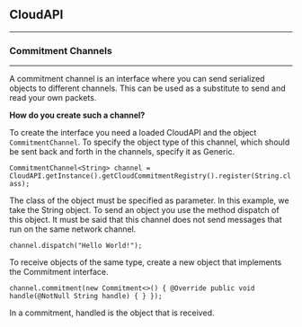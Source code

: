 CloudAPI
---
---

### **Commitment Channels**

---

A commitment channel is an interface where you can send serialized objects to different channels.
This can be used as a substitute to send and read your own packets.

**How do you create such a channel?**

To create the interface you need a loaded CloudAPI and the object `CommitmentChannel`. 
To specify the object type of this channel, which should be sent back and forth in the channels, specify it as Generic.

`CommitmentChannel<String> channel = CloudAPI.getInstance().getCloudCommitmentRegistry().register(String.class);`

The class of the object must be specified as parameter. In this example, we take the String object.
To send an object you use the method dispatch of this object. It must be said that this channel does not send messages that run on the same network channel.

`channel.dispatch("Hello World!");`

To receive objects of the same type, create a new object that implements the Commitment interface.

`channel.commitment(new Commitment<>() {
    @Override
    public void handle(@NotNull String handle) {
    }
});`

In a commitment, handled is the object that is received.